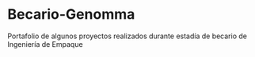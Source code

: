 # Becario-Genomma
Portafolio de algunos proyectos realizados durante estadía de becario de Ingeniería de Empaque
